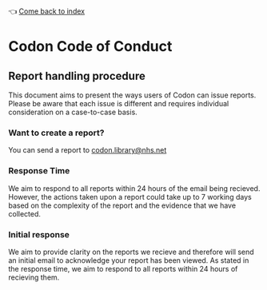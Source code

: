 :point_left: [Come back to index](README.md)

# Codon Code of Conduct
## Report handling procedure
This document aims to present the ways users of Codon can issue reports. Please be aware that each issue is different and requires individual consideration on a case-to-case basis.

### Want to create a report?
You can send a report to [codon.library@nhs.net](mailto:codon.library@nhs.net)

### Response Time
We aim to respond to all reports within 24 hours of the email being recieved. However, the actions taken upon a report could take up to 7 working days based on the complexity of the report and the evidence that we have collected.

### Initial response
We aim to provide clarity on the reports we recieve and therefore will send an initial email to acknowledge your report has been viewed. As stated in the response time, we aim to respond to all reports within 24 hours of recieving them.
